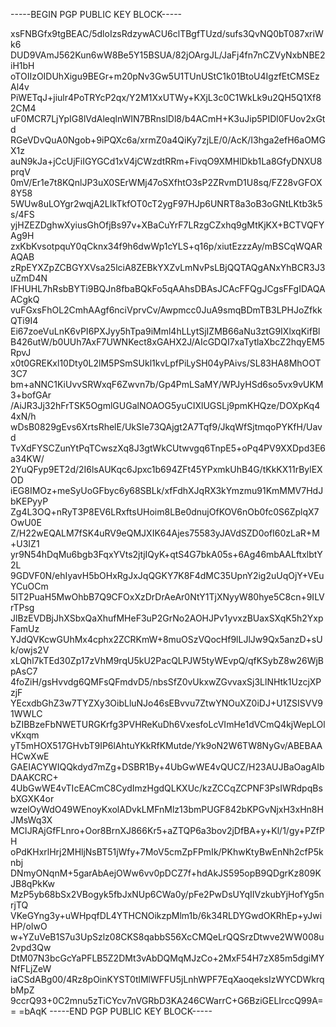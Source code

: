 -----BEGIN PGP PUBLIC KEY BLOCK-----

xsFNBGfx9tgBEAC/5dloIzsRdzywACU6clTBgfTUzd/sufs3QvNQ0bT087xriWk6
DUD9VAmJ562Kun6wW8Be5Y15BSUA/82jOArgJL/JaFj4fn7nCZVyNxbNBE2iH1bH
oTOIIzOIDUhXigu9BEGr+m20pNv3Gw5U1TUnUStC1k01BtoU4IgzfEtCMSEzAl4v
PiWETqJ+jiulr4PoTRYcP2qx/Y2M1XxUTWy+KXjL3c0C1WkLk9u2QH5Q1Xf82CM4
uF0MCR7LjYpIG8lVdAleqlnWIN7BRnslDl8/b4ACmH+K3uJip5PIDl0FUov2xGtd
RGeVDvQuA0Ngob+9iPQXc6a/xrmZ0a4QiKy7zjLE/0/AcK/I3hga2efH6aOMGX1z
auN9kJa+jCcUjFiIGYGCd1xV4jCWzdtRRm+FivqO9XMHlDkb1La8GfyDNXU8prqV
0mV/Er1e7t8KQnlJP3uX0SErWMj47oSXfhtO3sP2ZRvmD1U8sq/FZ28vGFOX8Y58
5WUw8uLOYgr2wqjA2LIkTkfOT0cT2ygF97HJp6UNRT8a3oB3oGNtLKtb3k5s/4FS
yjHZEZDghwXyiusGhOfjBs97v+XBaCuYrF7LRzgCZxhq9gMtKjKX+BCTVQFYAg9H
zxKbKvsotpquY0qCknx34f9h6dwWp1cYLS+q16p/xiutEzzzAy/mBSCqWQARAQAB
zRpEYXZpZCBGYXVsa25lciA8ZEBkYXZvLmNvPsLBjQQTAQgANxYhBCR3J3uZmD4N
IFHUHL7hRsbBYTi9BQJn8fbaBQkFo5qAAhsDBAsJCAcFFQgJCgsFFgIDAQAACgkQ
vuFGxsFhOL2CmhAAgf6nciVprvCv/Awpmcc0JuA9smqBDmTB3LPHJoZfkkQTi9I4
Ei67zoeVuLnK6vPI6PXJyy5hTpa9iMml4hLLytSjIZMB66aNu3ztG9IXlxqKifBl
B426utW/b0UUh7AxF7UWNKect8xGAHX2J/AIcGDQI7xaTytlaXbcZ2hqyEM5RpvJ
x0t0GREKxl10Dty0L2lM5PSmSUkl1kvLpfPiLySH04yPAivs/SL83HA8MhOOT3C7
bm+aNNC1KiUvvSRWxqF6Zwvn7b/Gp4PmLSaMY/WPJyHSd6so5vx9vUKM3+bofGAr
/AiJR3Jj32hFrTSK5OgmlGUGalNOAOG5yuCIXlUGSLj9pmKHQze/DOXpKq44xN/h
wDsB0829gEvs6XrtsRhelE/UkSIe73QAjgt2A7Tqf9/JkqWfSjtmqoPYKfH/Uavd
TvXdFYSCZunYtPqTCwszXq8J3gtWkCUtwvgq6TnpE5+oPq4PV9XXDpd3E6a34KW/
2YuQFyp9ET2d/2I6lsAUKqc6Jpxc1b694ZFt45YPxmkUhB4G/tKkKX11rBylEXOD
iEG8IMOz+meSyUoGFbyc6y68SBLk/xfFdhXJqRX3kYmzmu91KmMMV7HdJbKEPyyP
Zg4L3OQ+nRyT3P8EV6LRxftsUHoim8LBe0dnujOfKOV6nOb0fc0S6ZplqX7OwU0E
Z/H22wEQALM7fSK4uRV9eQMJXIK64Ajes75583yJAVdSZD0ofI60zLaR+M+U3IZ1
yr9N54hDqMu6bgb3FqxYVts2jtjIQyK+qtS4G7bkA05s+6Ag46mbAALftxlbtY2L
9GDVF0N/ehIyavH5bOHxRgJxJqQGKY7K8F4dMC35UpnY2ig2uUqOjY+VEuYCuOCm
5IT2PuaH5MwOhbB7Q9CFOxXzDrDrAeAr0NtY1TjXNyyW80hye5C8cn+9ILVrTPsg
JlBzEVDBjJhXSbxQaXhufMHeF3uP2GrNo2AOHJPv1yvxzBUaxSXqK5h2YxpFamUz
YJdQVKcwGUhMx4cphx2ZCRKmW+8muOSzVQocHf9lLJlJw9Qx5anzD+sUk/owjs2V
xLQhl7kTEd30Zp17zVhM9rqU5kU2PacQLPJW5tyWEvpQ/qfKSybZ8w26WjBpAsC7
4foZiH/gsHvvdg6QMFsQFmdvD5/nbsSfZ0vUkxwZGvvaxSj3LlNHtk1UzcjXPzjF
YEcxdbGhZ3w7TYZXy3OibLluNJo46sEBvvu7ZtwYNOuXZ0iDJ+U1ZSISVV91WWLC
bZIBBzeFbNWETURGKrfg3PVHReKuDh6VxesfoLcVImHe1dVCmQ4kjWepLOlvKxqm
yT5mHOX517GHvbT9IP6lAhtuYKkRfKMutde/Yk9oN2W6TW8NyGv/ABEBAAHCwXwE
GAEIACYWIQQkdyd7mZg+DSBR1By+4UbGwWE4vQUCZ/H23AUJBaOagAIbDAAKCRC+
4UbGwWE4vTIcEACmC8CydImzHgdQLKXUc/kzZCCqZCPNF3PsIWRdpqBsbXGXK4or
wzelOyWdO49WEnoyKxolADvkLMFnMlz13bmPUGF842bKPGvNjxH3xHn8HJMsWq3X
MCIJRAjGfFLnro+Oor8BrnXJ866Kr5+aZTQP6a3bov2jDfBA+y+Kl/1/gy+PZfPH
oPdKHxrlHrj2MHljNsBT51jWfy+7MoV5cmZpFPmIk/PKhwKtyBwEnNh2cfP5knbj
DNmyONqnM+5garAbAejOWw6vv0pDCZ7f+hdAkJS595opB9QDgrKz809KJB8qPkKw
MzP5yb68bSx2VBogyk5fbJxNUp6CWa0y/pFe2PwDsUYqIIVzkubYjHofYg5nrjTQ
VKeGYng3y+uWHpqfDL4YTHCNOikzpMlm1b/6k34RLDYGwdOKRhEp+yJwiHP/oIwO
w+YZuVeB1S7u3UpSzlz08CKS8qabbS56XcCMQeLrQQSrzDtwve2WW008u2vpd3Qw
DtM07N3bcGcYaPFLB5Z2DMt3vAbDQMqMJzCo+2MxF54H7zX85m5dgiMYNfFLjZeW
iaCSdABg00/4Rz8pOinKYST0tlMlWFFU5jLnhWPF7EqXaoqeksIzWYCDWkrqbMpZ
9ccrQ93+0C2mnu5zTiCYcv7nVGRbD3KA246CWarrC+G6BziGELIrccQ99A==
=bAqK
-----END PGP PUBLIC KEY BLOCK-----
